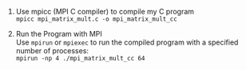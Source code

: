 1. Use mpicc (MPI C compiler) to compile my C program
<br> `mpicc mpi_matrix_mult.c -o mpi_matrix_mult_cc`

2. Run the Program with MPI
<br> Use `mpirun` or `mpiexec` to run the compiled program with a specified number of processes:
<br> `mpirun -np 4 ./mpi_matrix_mult_cc 64`
